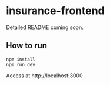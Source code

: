 # insurance-frontend

Detailed README coming soon.

## How to run

```shell
npm install
npm run dev
```
Access at http://localhost:3000


